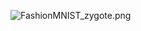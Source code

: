 ![FashionMNIST_zygote.png](https://wookay.github.io/docs/PoptartExamples.jl/assets/flux/FashionMNIST_zygote.png)
